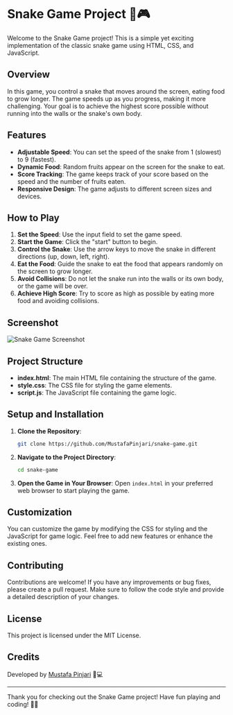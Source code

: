 # Snake Game Project 🐍🎮

Welcome to the Snake Game project! This is a simple yet exciting implementation of the classic snake game using HTML, CSS, and JavaScript.

## Overview

In this game, you control a snake that moves around the screen, eating food to grow longer. The game speeds up as you progress, making it more challenging. Your goal is to achieve the highest score possible without running into the walls or the snake's own body.

## Features

- **Adjustable Speed**: You can set the speed of the snake from 1 (slowest) to 9 (fastest).
- **Dynamic Food**: Random fruits appear on the screen for the snake to eat.
- **Score Tracking**: The game keeps track of your score based on the speed and the number of fruits eaten.
- **Responsive Design**: The game adjusts to different screen sizes and devices.

## How to Play

1. **Set the Speed**: Use the input field to set the game speed.
2. **Start the Game**: Click the "start" button to begin.
3. **Control the Snake**: Use the arrow keys to move the snake in different directions (up, down, left, right).
4. **Eat the Food**: Guide the snake to eat the food that appears randomly on the screen to grow longer.
5. **Avoid Collisions**: Do not let the snake run into the walls or its own body, or the game will be over.
6. **Achieve High Score**: Try to score as high as possible by eating more food and avoiding collisions.

## Screenshot

![Snake Game Screenshot](./images/snake-game-screenshot.png)

## Project Structure

- **index.html**: The main HTML file containing the structure of the game.
- **style.css**: The CSS file for styling the game elements.
- **script.js**: The JavaScript file containing the game logic.

## Setup and Installation

1. **Clone the Repository**: 
   ```bash
   git clone https://github.com/MustafaPinjari/snake-game.git
   ```
2. **Navigate to the Project Directory**:
   ```bash
   cd snake-game
   ```
3. **Open the Game in Your Browser**:
   Open `index.html` in your preferred web browser to start playing the game.

## Customization

You can customize the game by modifying the CSS for styling and the JavaScript for game logic. Feel free to add new features or enhance the existing ones.

## Contributing

Contributions are welcome! If you have any improvements or bug fixes, please create a pull request. Make sure to follow the code style and provide a detailed description of your changes.

## License

This project is licensed under the MIT License.

## Credits

Developed by [Mustafa Pinjari](https://github.com/MustafaPinjari) 🎨💻

---

Thank you for checking out the Snake Game project! Have fun playing and coding! 🐍🎉